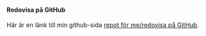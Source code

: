 #### Redovisa på GitHub

Här är en länk till min github-sida [repot för me/redovisa på GitHub](https://github.com/JimmyHortlund/designv2).

